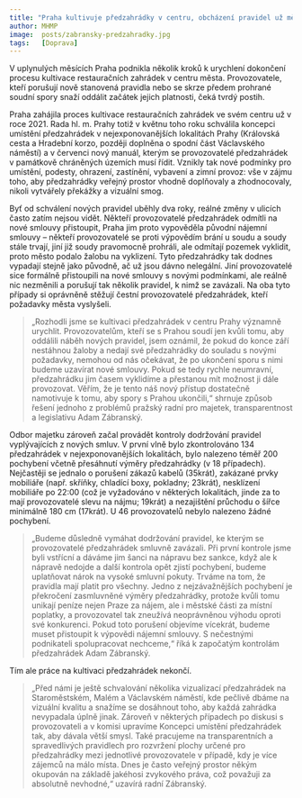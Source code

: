 ```yaml
---
title: "Praha kultivuje předzahrádky v centru, obcházení pravidel už město nebude dále tolerovat"
author: MHMP
image:  posts/zabransky-predzahradky.jpg
tags:   [Doprava]
---
```


V uplynulých měsících Praha podnikla několik kroků k urychlení dokončení procesu kultivace restauračních zahrádek v centru města. Provozovatele, kteří porušují nově stanovená pravidla nebo se skrze předem prohrané soudní spory snaží oddálit začátek jejich platnosti, čeká tvrdý postih.

Praha zahájila proces kultivace restauračních zahrádek ve svém centru už v roce 2021. Rada hl. m. Prahy totiž v květnu toho roku schválila koncepci umístění předzahrádek v nejexponovanějších lokalitách Prahy (Královská cesta a Hradební korzo, později doplněna o spodní část Václavského náměstí) a v červenci nový manuál, kterým se provozovatelé předzahrádek v památkově chráněných územích musí řídit. Vznikly tak nové podmínky pro umístění, podesty, ohrazení, zastínění, vybavení a zimní provoz: vše v zájmu toho, aby předzahrádky veřejný prostor vhodně doplňovaly a zhodnocovaly, nikoli vytvářely překážky a vizuální smog.

Byť od schválení nových pravidel uběhly dva roky, reálné změny v ulicích často zatím nejsou vidět. Někteří provozovatelé předzahrádek odmítli na nové smlouvy přistoupit, Praha jim proto vypověděla původní nájemní smlouvy – někteří provozovatelé se proti výpovědím brání u soudu a soudy stále trvají, jiní již soudy pravomocně prohráli, ale odmítají pozemek vyklidit, proto město podalo žalobu na vyklizení. Tyto předzahrádky tak dodnes vypadají stejně jako původně, ač už jsou dávno nelegální. Jiní provozovatelé sice formálně přistoupili na nové smlouvy s novými podmínkami, ale reálně nic nezměnili a porušují tak několik pravidel, k nimž se zavázali. Na oba tyto případy si oprávněně stěžují čestní provozovatelé předzahrádek, kteří požadavky města vyslyšeli.

> „Rozhodli jsme se kultivaci předzahrádek v centru Prahy významně urychlit. Provozovatelům, kteří se s Prahou soudí jen kvůli tomu, aby oddálili náběh nových pravidel, jsem oznámil, že pokud do konce září nestáhnou žaloby a nedají své předzahrádky do souladu s novými požadavky, nemohou od nás očekávat, že po ukončení sporu s nimi budeme uzavírat nové smlouvy. Pokud se tedy rychle neumravní, předzahrádku jim časem vyklidíme a přestanou mít možnost ji dále provozovat. Věřím, že je tento náš nový přístup dostatečně namotivuje k tomu, aby spory s Prahou ukončili,“ shrnuje způsob řešení jednoho z problémů pražský radní pro majetek, transparentnost a legislativu Adam Zábranský.

Odbor majetku zároveň začal provádět kontroly dodržování pravidel vyplývajících z nových smluv. V první vlně bylo zkontrolováno 134 předzahrádek v nejexponovanějších lokalitách, bylo nalezeno téměř 200 pochybení včetně přesáhnutí výměry předzahrádky (v 18 případech). Nejčastěji se jednalo o porušení zákazů kabelů (35krát), zakázané prvky mobiliáře (např. skříňky, chladící boxy, pokladny; 23krát), nesklízení mobiliáře po 22:00 (což je vyžadováno v některých lokalitách, jinde za to mají provozovatelé slevu na nájmu; 19krát) a nezajištění průchodu o šířce minimálně 180 cm (17krát). U 46 provozovatelů nebylo nalezeno žádné pochybení.

> „Budeme důsledně vymáhat dodržování pravidel, ke kterým se provozovatelé předzahrádek smluvně zavázali. Při první kontrole jsme byli vstřícní a dáváme jim šanci na nápravu bez sankce, když ale k nápravě nedojde a další kontrola opět zjistí pochybení, budeme uplatňovat nárok na vysoké smluvní pokuty. Trváme na tom, že pravidla mají platit pro všechny. Jedno z nejzávažnějších pochybení je překročení zasmluvněné výměry předzahrádky, protože kvůli tomu unikají peníze nejen Praze za nájem, ale i městské části za místní poplatky, a provozovatel tak zneužívá neoprávněnou výhodu oproti své konkurenci. Pokud toto porušení objevíme vícekrát, budeme muset přistoupit k výpovědi nájemní smlouvy. S nečestnými podnikateli spolupracovat nechceme,“ říká k započatým kontrolám předzahrádek Adam Zábranský.

Tím ale práce na kultivaci předzahrádek nekončí. 

> „Před námi je ještě schvalování několika vizualizací předzahrádek na Staroměstském, Malém a Václavském náměstí, kde pečlivě dbáme na vizuální kvalitu a snažíme se dosáhnout toho, aby každá zahrádka nevypadala úplně jinak. Zároveň v některých případech po diskusi s provozovateli a v komisi upravíme Koncepci umístění předzahrádek tak, aby dávala větší smysl. Také pracujeme na transparentních a spravedlivých pravidlech pro rozvržení plochy určené pro předzahrádky mezi jednotlivé provozovatele v případě, kdy je více zájemců na málo místa. Dnes je často veřejný prostor někým okupován na základě jakéhosi zvykového práva, což považuji za absolutně nevhodné,“ uzavírá radní Zábranský.
